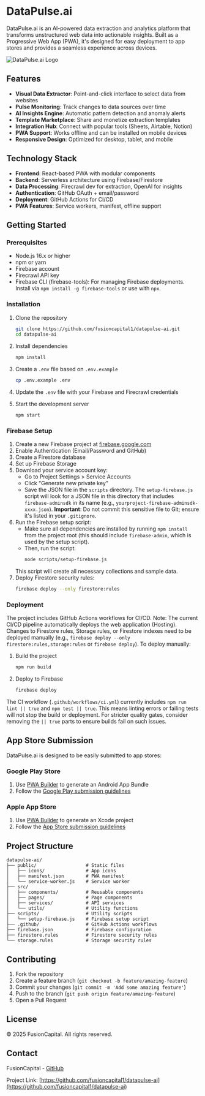 # DataPulse.ai

DataPulse.ai is an AI-powered data extraction and analytics platform that transforms unstructured web data into actionable insights. Built as a Progressive Web App (PWA), it's designed for easy deployment to app stores and provides a seamless experience across devices.

![DataPulse.ai Logo](public/icons/icon-192x192.png)

## Features

- **Visual Data Extractor**: Point-and-click interface to select data from websites
- **Pulse Monitoring**: Track changes to data sources over time
- **AI Insights Engine**: Automatic pattern detection and anomaly alerts
- **Template Marketplace**: Share and monetize extraction templates
- **Integration Hub**: Connect with popular tools (Sheets, Airtable, Notion)
- **PWA Support**: Works offline and can be installed on mobile devices
- **Responsive Design**: Optimized for desktop, tablet, and mobile

## Technology Stack

- **Frontend**: React-based PWA with modular components
- **Backend**: Serverless architecture using Firebase/Firestore
- **Data Processing**: Firecrawl dev for extraction, OpenAI for insights
- **Authentication**: GitHub OAuth + email/password
- **Deployment**: GitHub Actions for CI/CD
- **PWA Features**: Service workers, manifest, offline support

## Getting Started

### Prerequisites

- Node.js 16.x or higher
- npm or yarn
- Firebase account
- Firecrawl API key
- Firebase CLI (firebase-tools): For managing Firebase deployments. Install via `npm install -g firebase-tools` or use with `npx`.

### Installation

1. Clone the repository
   ```bash
   git clone https://github.com/fusioncapital1/datapulse-ai.git
   cd datapulse-ai
   ```

2. Install dependencies
   ```bash
   npm install
   ```

3. Create a `.env` file based on `.env.example`
   ```bash
   cp .env.example .env
   ```

4. Update the `.env` file with your Firebase and Firecrawl credentials

5. Start the development server
   ```bash
   npm start
   ```

### Firebase Setup

1. Create a new Firebase project at [firebase.google.com](https://firebase.google.com)
2. Enable Authentication (Email/Password and GitHub)
3. Create a Firestore database
4. Set up Firebase Storage
5. Download your service account key:
   - Go to Project Settings > Service Accounts
   - Click "Generate new private key"
   - Save the JSON file in the `scripts` directory. The `setup-firebase.js` script will look for a JSON file in this directory that includes `firebase-adminsdk` in its name (e.g., `yourproject-firebase-adminsdk-xxxx.json`). **Important**: Do not commit this sensitive file to Git; ensure it's listed in your `.gitignore`.
6. Run the Firebase setup script:
   - Make sure all dependencies are installed by running `npm install` from the project root (this should include `firebase-admin`, which is used by the setup script).
   - Then, run the script:
     ```bash
     node scripts/setup-firebase.js
     ```
   This script will create all necessary collections and sample data.
7. Deploy Firestore security rules:
   ```bash
   firebase deploy --only firestore:rules
   ```

### Deployment

The project includes GitHub Actions workflows for CI/CD. Note: The current CI/CD pipeline automatically deploys the web application (Hosting). Changes to Firestore rules, Storage rules, or Firestore indexes need to be deployed manually (e.g., `firebase deploy --only firestore:rules,storage:rules` or `firebase deploy`). To deploy manually:

1. Build the project
   ```bash
   npm run build
   ```

2. Deploy to Firebase
   ```bash
   firebase deploy
   ```
The CI workflow (`.github/workflows/ci.yml`) currently includes `npm run lint || true` and `npm test || true`. This means linting errors or failing tests will not stop the build or deployment. For stricter quality gates, consider removing the `|| true` parts to ensure builds fail on such issues.

## App Store Submission

DataPulse.ai is designed to be easily submitted to app stores:

### Google Play Store

1. Use [PWA Builder](https://www.pwabuilder.com/) to generate an Android App Bundle
2. Follow the [Google Play submission guidelines](https://developer.android.com/distribute/console)

### Apple App Store

1. Use [PWA Builder](https://www.pwabuilder.com/) to generate an Xcode project
2. Follow the [App Store submission guidelines](https://developer.apple.com/app-store/submissions/)

## Project Structure

```
datapulse-ai/
├── public/                  # Static files
│   ├── icons/               # App icons
│   ├── manifest.json        # PWA manifest
│   └── service-worker.js    # Service worker
├── src/
│   ├── components/          # Reusable components
│   ├── pages/               # Page components
│   ├── services/            # API services
│   └── utils/               # Utility functions
├── scripts/                 # Utility scripts
│   └── setup-firebase.js    # Firebase setup script
├── .github/                 # GitHub Actions workflows
├── firebase.json            # Firebase configuration
├── firestore.rules          # Firestore security rules
└── storage.rules            # Storage security rules
```

## Contributing

1. Fork the repository
2. Create a feature branch (`git checkout -b feature/amazing-feature`)
3. Commit your changes (`git commit -m 'Add some amazing feature'`)
4. Push to the branch (`git push origin feature/amazing-feature`)
5. Open a Pull Request

## License

© 2025 FusionCapital. All rights reserved.

## Contact

FusionCapital - [GitHub](https://github.com/fusioncapital1)

Project Link: [https://github.com/fusioncapital1/datapulse-ai](https://github.com/fusioncapital1/datapulse-ai)
